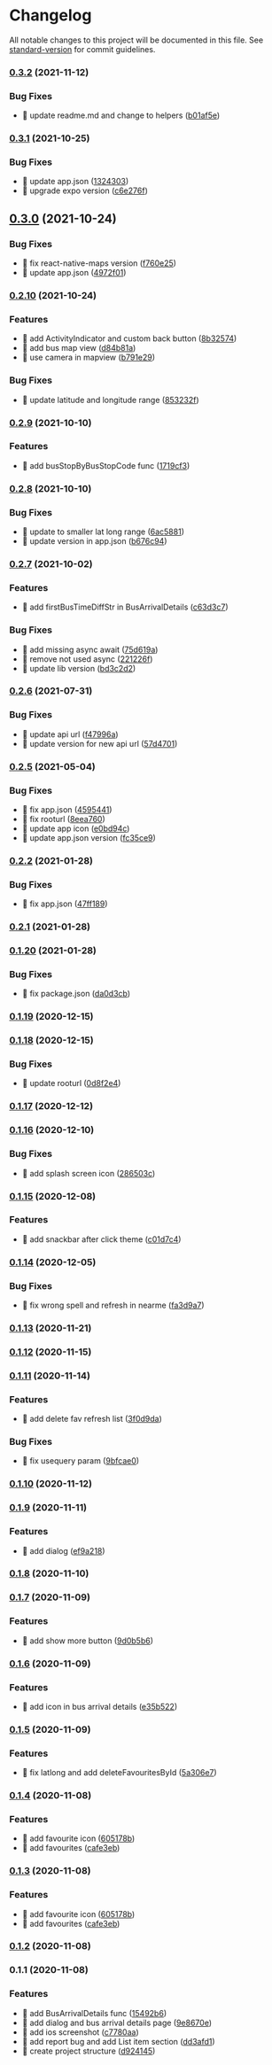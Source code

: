 # Changelog

All notable changes to this project will be documented in this file. See [standard-version](https://github.com/conventional-changelog/standard-version) for commit guidelines.

### [0.3.2](https://github.com/yeukfei02/singapore-bus-arrival-app/compare/v0.3.1...v0.3.2) (2021-11-12)


### Bug Fixes

* 🐛 update readme.md and change to helpers ([b01af5e](https://github.com/yeukfei02/singapore-bus-arrival-app/commit/b01af5e3af9db1a280410d5323f4cdcf22da72d1))

### [0.3.1](https://github.com/yeukfei02/singapore-bus-arrival-app/compare/v0.3.0...v0.3.1) (2021-10-25)


### Bug Fixes

* 🐛 update app.json ([1324303](https://github.com/yeukfei02/singapore-bus-arrival-app/commit/13243037fe50703a0504a92cd4b4bab6c9a4b09f))
* 🐛 upgrade expo version ([c6e276f](https://github.com/yeukfei02/singapore-bus-arrival-app/commit/c6e276f561aa39a2781365aebcc02794a32e3374))

## [0.3.0](https://github.com/yeukfei02/singapore-bus-arrival-app/compare/v0.2.10...v0.3.0) (2021-10-24)


### Bug Fixes

* 🐛 fix react-native-maps version ([f760e25](https://github.com/yeukfei02/singapore-bus-arrival-app/commit/f760e255957f0a33203b629cc0b7145089322b69))
* 🐛 update app.json ([4972f01](https://github.com/yeukfei02/singapore-bus-arrival-app/commit/4972f01a5b29e042361df4787db426f7f19eea42))

### [0.2.10](https://github.com/yeukfei02/singapore-bus-arrival-app/compare/v0.2.9...v0.2.10) (2021-10-24)


### Features

* 🎸 add ActivityIndicator and custom back button ([8b32574](https://github.com/yeukfei02/singapore-bus-arrival-app/commit/8b325748b90335f0750511f92af606339786d15d))
* 🎸 add bus map view ([d84b81a](https://github.com/yeukfei02/singapore-bus-arrival-app/commit/d84b81a41d9f501f7849f02a02738600e422a618))
* 🎸 use camera in mapview ([b791e29](https://github.com/yeukfei02/singapore-bus-arrival-app/commit/b791e299f75598c66d23353a8c4a4008e26587d8))


### Bug Fixes

* 🐛 update latitude and longitude range ([853232f](https://github.com/yeukfei02/singapore-bus-arrival-app/commit/853232f8687d5cf55d9c4a2a5b3cd2a5adcaeb2d))

### [0.2.9](https://github.com/yeukfei02/singapore-bus-arrival-app/compare/v0.2.8...v0.2.9) (2021-10-10)


### Features

* 🎸 add busStopByBusStopCode func ([1719cf3](https://github.com/yeukfei02/singapore-bus-arrival-app/commit/1719cf3b6b972345373518abd53e713177b7fbbb))

### [0.2.8](https://github.com/yeukfei02/singapore-bus-arrival-app/compare/v0.2.7...v0.2.8) (2021-10-10)


### Bug Fixes

* 🐛 update to smaller lat long range ([6ac5881](https://github.com/yeukfei02/singapore-bus-arrival-app/commit/6ac5881babc704432646d0694b86d250ad066a56))
* 🐛 update version in app.json ([b676c94](https://github.com/yeukfei02/singapore-bus-arrival-app/commit/b676c940e3595f62b6b2da7d53da7e446022637f))

### [0.2.7](https://github.com/yeukfei02/singapore-bus-arrival-app/compare/v0.2.6...v0.2.7) (2021-10-02)


### Features

* 🎸 add firstBusTimeDiffStr in BusArrivalDetails ([c63d3c7](https://github.com/yeukfei02/singapore-bus-arrival-app/commit/c63d3c7033fce362e860c1e864efc6f4e9a60bfe))


### Bug Fixes

* 🐛 add missing async await ([75d619a](https://github.com/yeukfei02/singapore-bus-arrival-app/commit/75d619a5c5cb5361104a612f1d979378f05319b1))
* 🐛 remove not used async ([221226f](https://github.com/yeukfei02/singapore-bus-arrival-app/commit/221226f2f09012434530b12c4159723bb0b7e0b8))
* 🐛 update lib version ([bd3c2d2](https://github.com/yeukfei02/singapore-bus-arrival-app/commit/bd3c2d26e1c2c35cd5e5ea3b080543622604754a))

### [0.2.6](https://github.com/yeukfei02/singapore-bus-arrival-app/compare/v0.2.5...v0.2.6) (2021-07-31)


### Bug Fixes

* 🐛 update api url ([f47996a](https://github.com/yeukfei02/singapore-bus-arrival-app/commit/f47996afe0661cc63854f9ca16164eb0ea4abad7))
* 🐛 update version for new api url ([57d4701](https://github.com/yeukfei02/singapore-bus-arrival-app/commit/57d47018557a29e727c6dfe8e3b19c240477cef4))

### [0.2.5](https://github.com/yeukfei02/singapore-bus-arrival-app/compare/v0.2.2...v0.2.5) (2021-05-04)


### Bug Fixes

* 🐛 fix app.json ([4595441](https://github.com/yeukfei02/singapore-bus-arrival-app/commit/459544198b0d2f62efd763cd9bb7069bf90d430c))
* 🐛 fix rooturl ([8eea760](https://github.com/yeukfei02/singapore-bus-arrival-app/commit/8eea7609cbcee76c85051560b6b3061b884e7fe7))
* 🐛 update app icon ([e0bd94c](https://github.com/yeukfei02/singapore-bus-arrival-app/commit/e0bd94cce9cdefc4b41c5c1ee3358ef603de4869))
* 🐛 update app.json version ([fc35ce9](https://github.com/yeukfei02/singapore-bus-arrival-app/commit/fc35ce909c70789bbd34b7e9770fce26e91ae4a1))

### [0.2.2](https://github.com/yeukfei02/singapore-bus-arrival-app/compare/v0.2.1...v0.2.2) (2021-01-28)


### Bug Fixes

* 🐛 fix app.json ([47ff189](https://github.com/yeukfei02/singapore-bus-arrival-app/commit/47ff189cb554dacb41c447cc972f85192ea19ba3))

### [0.2.1](https://github.com/yeukfei02/singapore-bus-arrival-app/compare/v0.1.20...v0.2.1) (2021-01-28)

### [0.1.20](https://github.com/yeukfei02/singapore-bus-arrival-app/compare/v0.1.19...v0.1.20) (2021-01-28)


### Bug Fixes

* 🐛 fix package.json ([da0d3cb](https://github.com/yeukfei02/singapore-bus-arrival-app/commit/da0d3cb94c2ed6ad1b8056846335427283b44f5a))

### [0.1.19](https://github.com/yeukfei02/singapore-bus-arrival-app/compare/v0.1.18...v0.1.19) (2020-12-15)

### [0.1.18](https://github.com/yeukfei02/singapore-bus-arrival-app/compare/v0.1.17...v0.1.18) (2020-12-15)


### Bug Fixes

* 🐛 update rooturl ([0d8f2e4](https://github.com/yeukfei02/singapore-bus-arrival-app/commit/0d8f2e412b3378ab112df039e69363b272f09bc4))

### [0.1.17](https://github.com/yeukfei02/singapore-bus-arrival-app/compare/v0.1.16...v0.1.17) (2020-12-12)

### [0.1.16](https://github.com/yeukfei02/singapore-bus-arrival-app/compare/v0.1.15...v0.1.16) (2020-12-10)


### Bug Fixes

* 🐛 add splash screen icon ([286503c](https://github.com/yeukfei02/singapore-bus-arrival-app/commit/286503cef2652d159117b87d4da99fe949b8fd18))

### [0.1.15](https://github.com/yeukfei02/singapore-bus-arrival-app/compare/v0.1.14...v0.1.15) (2020-12-08)


### Features

* 🎸 add snackbar after click theme ([c01d7c4](https://github.com/yeukfei02/singapore-bus-arrival-app/commit/c01d7c4bd80cff3cd3884b32680a5ac81b5bbefe))

### [0.1.14](https://github.com/yeukfei02/singapore-bus-arrival-app/compare/v0.1.13...v0.1.14) (2020-12-05)


### Bug Fixes

* 🐛 fix wrong spell and refresh in nearme ([fa3d9a7](https://github.com/yeukfei02/singapore-bus-arrival-app/commit/fa3d9a7244c7b8db5332e664b0e08a6e17398d12))

### [0.1.13](https://github.com/yeukfei02/singapore-bus-arrival-app/compare/v0.1.12...v0.1.13) (2020-11-21)

### [0.1.12](https://github.com/yeukfei02/singapore-bus-arrival-app/compare/v0.1.11...v0.1.12) (2020-11-15)

### [0.1.11](https://github.com/yeukfei02/singapore-bus-arrival-app/compare/v0.1.10...v0.1.11) (2020-11-14)


### Features

* 🎸 add delete fav refresh list ([3f0d9da](https://github.com/yeukfei02/singapore-bus-arrival-app/commit/3f0d9da90cd9968760deecb10de6de72e5157f5e))


### Bug Fixes

* 🐛 fix usequery param ([9bfcae0](https://github.com/yeukfei02/singapore-bus-arrival-app/commit/9bfcae0be3d71fba8388d17c59e0285bbbcc9557))

### [0.1.10](https://github.com/yeukfei02/singapore-bus-arrival-app/compare/v0.1.9...v0.1.10) (2020-11-12)

### [0.1.9](https://github.com/yeukfei02/singapore-bus-arrival-app/compare/v0.1.8...v0.1.9) (2020-11-11)


### Features

* 🎸 add dialog ([ef9a218](https://github.com/yeukfei02/singapore-bus-arrival-app/commit/ef9a218829ff65b72a8a35bd305a7b1137218c72))

### [0.1.8](https://github.com/yeukfei02/singapore-bus-arrival-app/compare/v0.1.7...v0.1.8) (2020-11-10)

### [0.1.7](https://github.com/yeukfei02/singapore-bus-arrival-app/compare/v0.1.6...v0.1.7) (2020-11-09)


### Features

* 🎸 add show more button ([9d0b5b6](https://github.com/yeukfei02/singapore-bus-arrival-app/commit/9d0b5b64c9543619f12f3d7007a552cf8e1aa09e))

### [0.1.6](https://github.com/yeukfei02/singapore-bus-arrival-app/compare/v0.1.5...v0.1.6) (2020-11-09)


### Features

* 🎸 add icon in bus arrival details ([e35b522](https://github.com/yeukfei02/singapore-bus-arrival-app/commit/e35b522c46b889aecd7fec1efacef89b175794f9))

### [0.1.5](https://github.com/yeukfei02/singapore-bus-arrival-app/compare/v0.1.4...v0.1.5) (2020-11-09)


### Features

* 🎸 fix latlong and add deleteFavouritesById ([5a306e7](https://github.com/yeukfei02/singapore-bus-arrival-app/commit/5a306e77890bdbe5ff35a3dcea73a4c886008d12))

### [0.1.4](https://github.com/yeukfei02/singapore-bus-arrival-app/compare/v0.1.2...v0.1.4) (2020-11-08)


### Features

* 🎸 add favourite icon ([605178b](https://github.com/yeukfei02/singapore-bus-arrival-app/commit/605178bdf391de4d3b049b8d74fe57b747808006))
* 🎸 add favourites ([cafe3eb](https://github.com/yeukfei02/singapore-bus-arrival-app/commit/cafe3ebfe018a9c3be00f2c4b36346a42a083da8))

### [0.1.3](https://github.com/yeukfei02/singapore-bus-arrival-app/compare/v0.1.2...v0.1.3) (2020-11-08)


### Features

* 🎸 add favourite icon ([605178b](https://github.com/yeukfei02/singapore-bus-arrival-app/commit/605178bdf391de4d3b049b8d74fe57b747808006))
* 🎸 add favourites ([cafe3eb](https://github.com/yeukfei02/singapore-bus-arrival-app/commit/cafe3ebfe018a9c3be00f2c4b36346a42a083da8))

### [0.1.2](https://github.com/yeukfei02/singapore-bus-arrival-app/compare/v0.1.1...v0.1.2) (2020-11-08)

### 0.1.1 (2020-11-08)


### Features

* 🎸 add BusArrivalDetails func ([15492b6](https://github.com/yeukfei02/singapore-bus-arrival-app/commit/15492b6da2a7d3c7f63d549b1526bff06b9143ca))
* 🎸 add dialog and bus arrival details page ([9e8670e](https://github.com/yeukfei02/singapore-bus-arrival-app/commit/9e8670edb82ebcc6244e58d535b967d78623fbb4))
* 🎸 add ios screenshot ([c7780aa](https://github.com/yeukfei02/singapore-bus-arrival-app/commit/c7780aa6d1728b45b4b68e4497fae25772cbc0b8))
* 🎸 add report bug and add List item section ([dd3afd1](https://github.com/yeukfei02/singapore-bus-arrival-app/commit/dd3afd18a4575e58598c5106f72a3d61907e7ceb))
* 🎸 create project structure ([d924145](https://github.com/yeukfei02/singapore-bus-arrival-app/commit/d924145e2beb9a843cbf6d32c2a2621ca3cf149a))
